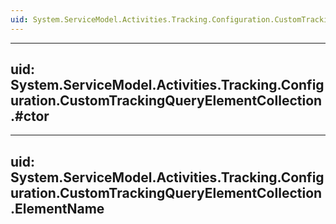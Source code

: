 ```yaml
---
uid: System.ServiceModel.Activities.Tracking.Configuration.CustomTrackingQueryElementCollection
---
```


---
uid: System.ServiceModel.Activities.Tracking.Configuration.CustomTrackingQueryElementCollection.#ctor
---

---
uid: System.ServiceModel.Activities.Tracking.Configuration.CustomTrackingQueryElementCollection.ElementName
---
